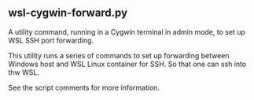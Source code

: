 
## wsl-cygwin-forward.py

A utility command, running in a Cygwin terminal in admin mode, to set up WSL SSH port forwarding.

This utility runs a series of commands to set up forwarding between Windows host and WSL Linux
container for SSH. So that one can ssh into thw WSL.

See the script comments for more information.
